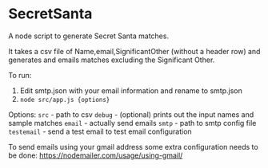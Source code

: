 # SecretSanta

A node script to generate Secret Santa matches. 

It takes a csv file of Name,email,SignificantOther (without a header row) and generates and emails matches excluding the Significant Other.

To run:
1. Edit smtp.json with your email information and rename to smtp.json
2. `node src/app.js {options}`

Options:
`src` - path to csv
`debug` - (optional) prints out the input names and sample matches
`email` - actually send emails
`smtp` - path to smtp config file
`testemail` - send a test email to test email configuration

To send emails using your gmail address some extra configuration needs to be done:
https://nodemailer.com/usage/using-gmail/
